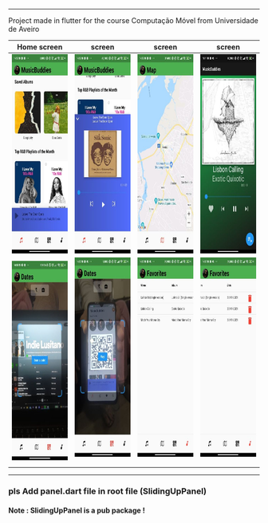 <hr>

<p>Project made in flutter for the course Computação Móvel from Universidade de Aveiro</p>

<table>
<thead>
<tr>
<th align="center">Home screen</th>
<th align="center">screen</th>
<th align="center">screen </th>
<th align="center">screen </th>

</tr>
</thead>
<tbody>



<tr>
  
<td align="center">
  <a target="_blank" rel="" href="https://github.com/SamuelRDuarte/CM-Flutter/blob/master/images/fotos%20CM/home.jpg">
        <img src="https://github.com/SamuelRDuarte/CM-Flutter/blob/master/images/fotos%20CM/home.jpg" alt="Css Logo" with="200" height="400"/>

  </a>
</td>
  
<td align="center">
  <a target="_blank" rel="" href="https://github.com/SamuelRDuarte/CM-Flutter/blob/master/images/fotos%20CM/player_home.jpg">
      <img src="https://github.com/SamuelRDuarte/CM-Flutter/blob/master/images/fotos%20CM/player_home.jpg" alt="Css Logo" with="200" height="400"/>

  </a>
</td>
  
  
<td align="center">
  <a target="_blank" rel="" href="https://github.com/SamuelRDuarte/CM-Flutter/blob/master/images/fotos%20CM/map.jpg">
      <img src="https://github.com/SamuelRDuarte/CM-Flutter/blob/master/images/fotos%20CM/map.jpg" alt="Css Logo" with="200" height="400"/>

  </a>
</td>
  
  
<td align="center">
  <a target="_blank" rel="" href="https://github.com/SamuelRDuarte/CM-Flutter/blob/master/images/fotos%20CM/player.jpg">
      <img src="https://github.com/SamuelRDuarte/CM-Flutter/blob/master/images/fotos%20CM/player.jpg" alt="Css Logo" with="200" height="400"/>

  </a>
</td>

</tr>

<tr>

<td align="center">
  <a target="_blank" rel="" href="https://github.com/SamuelRDuarte/CM-Flutter/blob/master/images/fotos%20CM/scan.jpg">
      <img src="https://github.com/SamuelRDuarte/CM-Flutter/blob/master/images/fotos%20CM/scan.jpg" alt="Css Logo" with="200" height="400"/>
    </a>
</td>

<td align="center">
  <a target="_blank" rel="" href="https://github.com/SamuelRDuarte/CM-Flutter/blob/master/images/fotos%20CM/scan_play.jpg">
      <img src="https://github.com/SamuelRDuarte/CM-Flutter/blob/master/images/fotos%20CM/scan_play.jpg" alt="Css Logo" with="200" height="400"/>

</a></td>

<td align="center">
  <a target="_blank" rel="" href="https://github.com/SamuelRDuarte/CM-Flutter/blob/master/images/fotos%20CM/favoritos.jpg">
      <img src="https://github.com/SamuelRDuarte/CM-Flutter/blob/master/images/fotos%20CM/favoritos.jpg" alt="Css Logo" with="200" height="400"/>

</a></td>

<td align="center">
  <a target="_blank" rel="" href="https://github.com/SamuelRDuarte/CM-Flutter/blob/master/images/fotos%20CM/favoritos_delete.jpg">
      <img src="https://github.com/SamuelRDuarte/CM-Flutter/blob/master/images/fotos%20CM/favoritos_delete.jpg" alt="Css Logo" with="200" height="400"/>

</a></td>


 
  
  
</tr>
</tbody>
</table>
<hr>
<h3>pls Add panel.dart file in root file (SlidingUpPanel) </h3>
<h4>Note : SlidingUpPanel is a pub package ! </h4>




